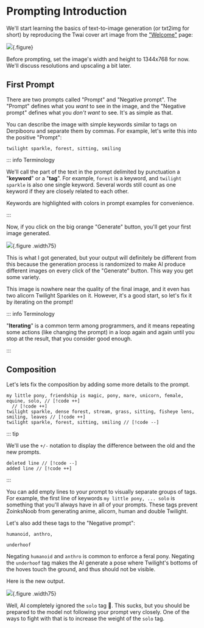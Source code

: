 # Prompting Introduction

We'll start learning the basics of text-to-image generation (or txt2img for short) by reproducing the Twai cover art image from the ["Welcome"](../welcome) page:

![](/welcome/twi-forest.jpg){.figure}

Before prompting, set the image's width and height to 1344x768 for now. We'll discuss resolutions and upscaling a bit later.

## First Prompt

There are two prompts called "Prompt" and "Negative prompt". The "Prompt" defines what you _want_ to see in the image, and the "Negative prompt" defines what you _don't want_ to see. It's as simple as that.

You can describe the image with simple keywords similar to tags on Derpibooru and separate them by commas. For example, let's write this into the positive "Prompt":

```prompt
twilight sparkle, forest, sitting, smiling
```

::: info Terminology

We'll call the part of the text in the prompt delimited by punctuation a "**keyword**" or a "**tag**". For example, `forest` is a keyword, and `twilight sparkle` is also one single keyword. Several words still count as one keyword if they are closely related to each other.

Keywords are highlighted with colors in prompt examples for convenience.

:::

Now, if you click on the big orange "Generate" button, you'll get your first image generated.

![](/prompting/introduction/iteration-1.png){.figure .width75}

This is what I got generated, but your output will definitely be different from this because the generation process is randomized to make AI produce different images on every click of the "Generate" button. This way you get some variety.

This image is nowhere near the quality of the final image, and it even has two alicorn Twilight Sparkles on it. However, it's a good start, so let's fix it by iterating on the prompt!

::: info Terminology

"**Iterating**" is a common term among programmers, and it means repeating some actions (like changing the prompt) in a loop again and again until you stop at the result, that you consider good enough.

:::

## Composition

Let's lets fix the composition by adding some more details to the prompt.

```prompt
my little pony, friendship is magic, pony, mare, unicorn, female, equine, solo, // [!code ++]
  // [!code ++]
twilight sparkle, dense forest, stream, grass, sitting, fisheye lens, smiling, leaves // [!code ++]
twilight sparkle, forest, sitting, smiling // [!code --]
```

::: tip

We'll use the `+/-` notation to display the difference between the old and the new prompts.

```
deleted line // [!code --]
added line // [!code ++]
```

:::

You can add empty lines to your prompt to visually separate groups of tags. For example, the first line of keywords `my little pony, ... solo` is something that you'll always have in all of your prompts. These tags prevent ZoinksNoob from generating anime, alicorn, human and double Twilight.

Let's also add these tags to the "Negative prompt":

```prompt
humanoid, anthro,

underhoof
```

Negating `humanoid` and `anthro` is common to enforce a feral pony. Negating the `underhoof` tag makes the AI generate a pose where Twilight's bottoms of the hoves touch the ground, and thus should not be visible.

Here is the new output.

![](/prompting/introduction/iteration-2.png){.figure .width75}

Well, AI completely ignored the `solo` tag 🥹. This sucks, but you should be prepared to the model not following your prompt very closely. One of the ways to fight with that is to increase the weight of the `solo` tag.
